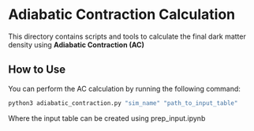 # Adiabatic Contraction Calculation

This directory contains scripts and tools to calculate the final dark matter density using **Adiabatic Contraction (AC)** 

## How to Use

You can perform the AC calculation by running the following command:

```bash
python3 adiabatic_contraction.py "sim_name" "path_to_input_table"
```
Where the input table can be created using prep_input.ipynb

